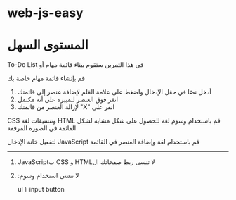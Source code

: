 # web-js-easy

# المستوى السهل

To-Do List في هذا التمرين ستقوم ببناء قائمة مهام أو

قم بإنشاء قائمة مهام خاصة بك

1. أدخل نصًا في حقل الإدخال واضغط على علامة القلم لإضافة عنصر إلى قائمتك
2. انقر فوق العنصر لتمييزه على أنه مكتمل
3. لإزالة العنصر من قائمتك "X" انقر على

CSS وتنسيقات لغة HTML قم باستخدام وسوم لغة
للحصول على شكل مشابه لشكل القائمة في الصورة المرفقة

لتفعيل خانة الإدخال JavaScript قم باستخدام لغة
وإضافة العنصر في القائمة

---

1. JavaScriptب CSS و HTMLلا تنسى ربط صفحاتك ال

2. :لا تنسى استخدام وسوم

   ul
   li
   input
   button
